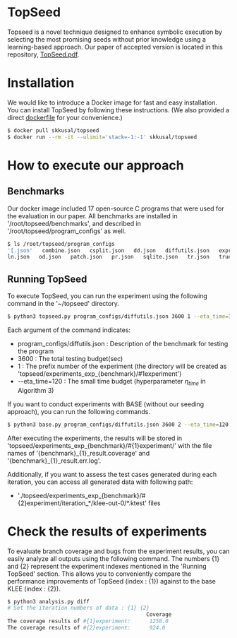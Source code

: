# TopSeed
Topseed is a novel technique designed to enhance symbolic execution by selecting the most promising seeds without prior knowledge using a learning-based approach. Our paper of accepted version is located in this repository, [TopSeed.pdf](https://github.com/skkusal/TopSeed/blob/main/accepted_paper_ICSE2025_TopSeed.pdf).

# Installation
We would like to introduce a Docker image for fast and easy installation. You can install TopSeed by following these instructions. (We also provided a direct [dockerfile](https://github.com/skkusal/TopSeed/blob/main/Dockerfile) for your convenience.)

```bash
$ docker pull skkusal/topseed
$ docker run --rm -it --ulimit='stack=-1:-1' skkusal/topseed
```

# How to execute our approach
## Benchmarks
Our docker image included 17 open-source C programs that were used for the evaluation in our paper. All benchmarks are installed in '/root/topseed/benchmarks', and described in '/root/topseed/program_configs' as well.
```bash
$ ls /root/topseed/program_configs
'[.json'   combine.json   csplit.json   dd.json   diffutils.json   expr.json   factor.json   gawk.json   ginstall.json   grep.json
ln.json   od.json   patch.json   pr.json   sqlite.json   tr.json   trueprint.json
```

## Running TopSeed
To execute TopSeed, you can run the experiment using the following command in the '~/topseed' directory.
```bash
$ python3 topseed.py program_configs/diffutils.json 3600 1 --eta_time=120
```
Each argument of the command indicates:
* program_configs/diffutils.json : Description of the benchmark for testing the program
* 3600 : The total testing budget(sec)
* 1 : The prefix number of the experiment (the directory will be created as 'topseed/experiments_exp_{benchmark}/#1experiment')
* --eta_time=120 : The small time budget (hyperparameter $\eta_{time}$ in Algorithm 3)

If you want to conduct experiments with BASE (without our seeding approach), you can run the following commands.
```bash
$ python3 base.py program_configs/diffutils.json 3600 2 --eta_time=120
```

After executing the experiments, the results will be stored in 'topseed/experiments_exp_{benchmark}/#{1}experiment/' with the file names of '{benchmark}\_{1}\_result.coverage' and '{benchmark}\_{1}\_result.err.log'.

Additionally, if you want to assess the test cases generated during each iteration, you can access all generated data with following path:
* './topseed/experiments_exp_{benchmark}/#{2}experiment/iteration_\*/klee-out-0/\*.ktest' files


# Check the results of experiments
To evaluate branch coverage and bugs from the experiment results, you can easily analyze all outputs using the following command. The numbers {1} and {2} represent the experiment indexes mentioned in the 'Running TopSeed' section. This allows you to conveniently compare the performance improvements of TopSeed (index : {1}) against to the base KLEE (index : {2}). 
```bash
$ python3 analysis.py diff
# Set the iteration numbers of data : {1} {2}
                                            Coverage
The coverage results of #{1}experiment:      1258.0
The coverage results of #{2}experiment:      924.0        
```
